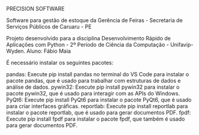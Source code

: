 ﻿PRECISION SOFTWARE

Software para gestão de estoque da Gerência de Feiras - Secretaria de Serviços Públicos de Caruaru - PE

Projeto desenvolvido para a disciplina Desenvolvimento Rápido de 
Aplicações com Python - 2º Período de Ciência da Computação - Unifavip-Wyden.
Aluno: Fábio Maia

É necessário instalar os seguintes pacotes:

pandas: Execute pip install pandas no terminal do VS Code para instalar o pacote pandas, que é usado para trabalhar com estruturas de dados e análise de dados.
pywin32: Execute pip install pywin32 para instalar o pacote pywin32, que é usado para interagir com as APIs do Windows.
PyQt6: Execute pip install PyQt6 para instalar o pacote PyQt6, que é usado para criar interfaces gráficas.
reportlab: Execute pip install reportlab para instalar o pacote reportlab, que é usado para gerar documentos PDF.
fpdf: Execute pip install fpdf para instalar o pacote fpdf, que também é usado para gerar documentos PDF.



